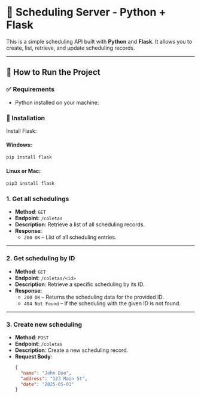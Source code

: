 # 📅 Scheduling Server - Python + Flask

This is a simple scheduling API built with **Python** and **Flask**. It allows you to create, list, retrieve, and update scheduling records.

---

## 🚀 How to Run the Project

### ✅ Requirements

- Python installed on your machine.

### 🔧 Installation

Install Flask:

#### Windows:
```bash
pip install flask
```

#### Linux or Mac:
```bash
pip3 install flask
```

### **1. Get all schedulings**
- **Method**: `GET`
- **Endpoint**: `/coletas`
- **Description**: Retrieve a list of all scheduling records.
- **Response**: 
  - `200 OK` – List of all scheduling entries.

---

### **2. Get scheduling by ID**
- **Method**: `GET`
- **Endpoint**: `/coletas/<id>`
- **Description**: Retrieve a specific scheduling by its ID.
- **Response**:
  - `200 OK` – Returns the scheduling data for the provided ID.
  - `404 Not Found` – If the scheduling with the given ID is not found.

---

### **3. Create new scheduling**
- **Method**: `POST`
- **Endpoint**: `/coletas`
- **Description**: Create a new scheduling record.
- **Request Body**:
  ```json
  {
    "name": "John Doe",
    "address": "123 Main St",
    "date": "2025-05-01"
  }

